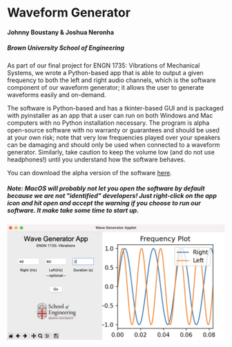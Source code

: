 <h1>Waveform Generator</h1>
<h4>Johnny Boustany & Joshua Neronha</h4>
<h5>Brown University School of Engineering</h5>

As part of our final project for ENGN 1735: Vibrations of Mechanical Systems, we wrote a Python-based app that is able to output a given frequency to both the left and right audio channels, which is the software component of our waveform generator; it allows the user to generate waveforms easily and on-demand.

The software is Python-based and has a tkinter-based GUI and is packaged with pyinstaller as an app that a user can run on both Windows and Mac computers with no Python installation necessary. The program is alpha open-source software with no warranty or guarantees and should be used at your own risk; note that very low frequencies played over your speakers can be damaging and should only be used when connected to a waveform generator. Similarly, take caution to keep the volume low (and do not use headphones!) until you understand how the software behaves.

You can download the alpha version of the software [here](https://github.com/joshuaneronha/wavegenerator/raw/main/dist.zip).

<h5>Note: MacOS will probably not let you open the software by default because we are not "identified" developers! Just right-click on the app icon and hit open and accept the warning if you choose to run our software. It make take some time to start up.</h5>

![A screenshot of the application in use on a mac](example.png)
